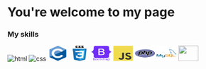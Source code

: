 <main>
<h1>You're welcome to my page</h1>

<div>
  <h3>My skills</h3>
  <div>
    <img src="https://cdn1.iconfinder.com/data/icons/logotypes/32/badge-html-5-512.png" width="45" height="35" alt="html"/>
    <img src="https://www.iconfinder.com/icons/317756/badge_css_css3_achievement_award_reward_trophy_icon" width="45" height="35" alt="css"/>
    <img src="https://raw.githubusercontent.com/devicons/devicon/master/icons/c/c-original.svg" width="45" height="35" alt="c"/>
    <img src="https://raw.githubusercontent.com/devicons/devicon/master/icons/css3/css3-original-wordmark.svg" width="45" height="35"/>
     <img src="https://raw.githubusercontent.com/devicons/devicon/master/icons/bootstrap/bootstrap-plain-wordmark.svg" width="45" height="35"/>
    <img src="https://raw.githubusercontent.com/devicons/devicon/master/icons/javascript/javascript-original.svg" width="45" height="35"/>
    <img src="https://raw.githubusercontent.com/devicons/devicon/master/icons/php/php-original.svg" width="45" height="35"/>
    <img src="https://raw.githubusercontent.com/devicons/devicon/master/icons/mysql/mysql-original-wordmark.svg" width="45" height="35"/>
    <img src="https://www.svgrepo.com/show/303229/microsoft-sql-server-logo.svg" width="45" height="35"/>
  </div>
</div>
</main>
